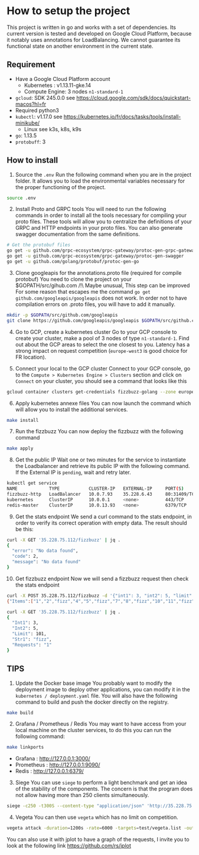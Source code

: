 # How to setup the project

This project is written in go and works with a set of dependencies. Its current version is tested and developed on Google Cloud Platform, because it notably uses annotations for LoadBalancing.
We cannot guarantee its functional state on another environment in the current state.

## Requirement
 - Have a Google Cloud Platform account
   - Kubernetes : v1.13.11-gke.14
   - Compute Engine: 3 nodes `n1-standard-1`
 - `gcloud`: SDK 245.0.0 see https://cloud.google.com/sdk/docs/quickstart-macos?hl=fr
  - Required python3
 - `kubectl`: v1.17.0 see https://kubernetes.io/fr/docs/tasks/tools/install-minikube/
 	- Linux see k3s, k8s, k9s
 - `go`: 1.13.5
 - `protobuff`: 3


## How to install

 1. Source the `.env`
Run the following command when you are in the project folder. It allows you to load the environmental variables necessary for the proper functioning of the project.
```bash
source .env
```

 2. Install Proto and GRPC tools
You will need to run the following commands in order to install all the tools necessary for compiling your proto files. These tools will allow you to centralize the definitions of your GRPC and HTTP endpoints in your proto files. You can also generate swagger documentation from the same definitions.
```bash
# Get the protobuf files
go get -u github.com/grpc-ecosystem/grpc-gateway/protoc-gen-grpc-gateway
go get -u github.com/grpc-ecosystem/grpc-gateway/protoc-gen-swagger
go get -u github.com/golang/protobuf/protoc-gen-go
```

 3. Clone googleapis for the annotations.proto file (required for compile protobuf)
You need to clone the project on your $GOPATH/src/gihub.com
/!\ Maybe unusual, This step can be improved
For some reason that escapes me the command `go get github.com/googleapis/googleapis` does not work. In order not to have compilation errors on .proto files, you will have to add it manually.
```bash
mkdir -p $GOPATH/src/github.com/googleapis
git clone https://github.com/googleapis/googleapis $GOPATH/src/github.com/googleapis/
 ```

 4. Go to GCP, create a kubernetes cluster
Go to your GCP console to create your cluster, make a pool of 3 nodes of type `n1-standard-1`. Find out about the GCP areas to select the one closest to you. Latency has a strong impact on request competition (`europe-west3` is good choice for FR location).

 5. Connect your local to the GCP cluster
Connect to your GCP console, go to the `Compute > Kubernetes Engine > Clusters` section and click on `Connect` on your cluster, you should see a command that looks like this
```bash
gcloud container clusters get-credentials fizzbuzz-golang --zone europe-west3 --project fizzbuzz-golang
```

 6. Apply kubernetes annexe files
You can now launch the command which will allow you to install the additional services.
```bash
make install
```

 7. Run the fizzbuzz
You can now deploy the fizzbuzz with the following command
```bash
make apply
```

 8. Get the public IP
Wait one or two minutes for the service to instantiate the Loadbalancer and retrieve its public IP with the following command. If the External IP is `pending`, wait and retry later.
```bash
kubectl get service
NAME            TYPE           CLUSTER-IP   EXTERNAL-IP     PORT(S)           AGE
fizzbuzz-http   LoadBalancer   10.0.7.93    35.228.6.43     80:31409/TCP      156m
kubernetes      ClusterIP      10.0.0.1     <none>          443/TCP           7d2h
redis-master    ClusterIP      10.0.13.93   <none>          6379/TCP          40h
```

 9. Get the stats endpoint
We send a curl command to the stats endpoint, in order to verify its correct operation with empty data. The result should be this:

```bash
curl -X GET '35.228.75.112/fizzbuzz' | jq .
{
  "error": "No data found",
  "code": 2,
  "message": "No data found"
}
```

 10. Get fizzbuzz endpoint
Now we will send a fizzbuzz request then check the stats endpoint
```bash
curl -X POST 35.228.75.112/fizzbuzz -d '{"int1": 3, "int2": 5, "limit" : 101, "str1": "fizz"}'
{"Items":["1","2","fizz","4","5","fizz","7","8","fizz","10","11","fizz","13","14","fizz","16","17","fizz","19","20","fizz","22","23","fizz","25","26","fizz","28","29","fizz","31","32","fizz","34","35","fizz","37","38","fizz","40","41","fizz","43","44","fizz","46","47","fizz","49","50","fizz","52","53","fizz","55","56","fizz","58","59","fizz","61","62","fizz","64","65","fizz","67","68","fizz","70","71","fizz","73","74","fizz","76","77","fizz","79","80","fizz","82","83","fizz","85","86","fizz","88","89","fizz","91","92","fizz","94","95","fizz","97","98","fizz","100","101"]}
```
```bash
curl -X GET '35.228.75.112/fizzbuzz' | jq .
{
  "Int1": 3,
  "Int2": 5,
  "Limit": 101,
  "Str1": "fizz",
  "Requests": "1"
}
```

## TIPS

 1. Update the Docker base image
You probably want to modify the deployment image to deploy other applications, you can modify it in the `kubernetes / deployment.yaml` file. You will also have the following command to build and push the docker directly on the registry.
```bash
make build
```

 2. Grafana / Prometheus / Redis
You may want to have access from your local machine on the cluster services, to do this you can run the following command:
```bash
make linkports
```
 - Grafana : http://127.0.0.1:3000/
 - Prometheus : http://127.0.0.1:9090/
 - Redis : http://127.0.0.1:6379/

 3. Siege
You can use `siege` to perform a light benchmark and get an idea of ​​the stability of the components. The concern is that the program does not allow having more than 250 clients simultaneously.
```bash
siege -c250 -t300S --content-type "application/json" 'http://35.228.75.112/fizzbuzz POST {"int1": 3, "int2": 5, "limit" : 10000, "str1": "fizz", "str2":"buzz"}'
```

 4. Vegeta
You can then use `vegeta` which has no limit on competition.
```bash
vegeta attack -duration=1200s -rate=6000 -targets=test/vegeta.list -output=/dev/null
```

You can also use it with jplot to have a graph of the requests, I invite you to look at the following link https://github.com/rs/jplot
